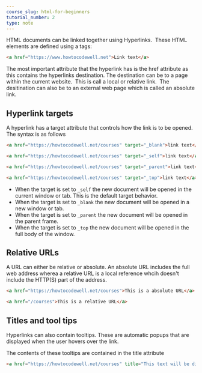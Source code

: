 ```yaml
---
course_slug: html-for-beginners
tutorial_number: 2
type: note
---
```

HTML documents can be linked together using Hyperlinks.  These HTML elements are defined using a tags:

```html
<a href="https://www.howtocodewell.net">Link text</a>
```

The most important attribute that the hyperlink has is the href attribute as this contains the hyperlinks destination. The destination can be to a page within the current website.  This is call a local or relative link.  The desitination can also be to an external web page which is called an absolute link.

## Hyperlink targets

A hyperlink has a target attribute that controls how the link is to be opened.  The syntax is as follows
```html
<a href="https://howtocodewell.net/courses" target="_blank">link text</a>

<a href="https://howtocodewell.net/courses" target="_self">link text</a>

<a href="https://howtocodewell.net/courses" target="_parent">link text</a>

<a href="https://howtocodewell.net/courses" target="_top">link text</a>
```

- When the target is set to `_self` the new document will be opened in the current window or tab. This is the default target behavior.
- When the target is set to `_blank` the new document will be opened in a new window or tab.
- When the target is set to `_parent` the new document will be opened in the parent frame.
- When the target is set to `_top` the new document will be opened in the full body of the window.

## Relative URLs

A URL can either be relative or absolute. An absolute URL includes the full web address wherea a relative URL is a local reference whcih doesn't include the HTTP(S) part of the address.
```html
<a href="https://howtocodewell.net/courses">This is a absolute URL</a>

<a href="/courses">This is a relative URL</a>
```

## Titles and tool tips

Hyperlinks can also contain tooltips. These are automatic popups that are displayed when the user hovers over the link.

The contents of these tooltips are contained in the title attribute
```html
<a href="https://howtocodewell.net/courses" title="This text will be displayed when the user hover overs this link">How To Code Well courses</a>
```
